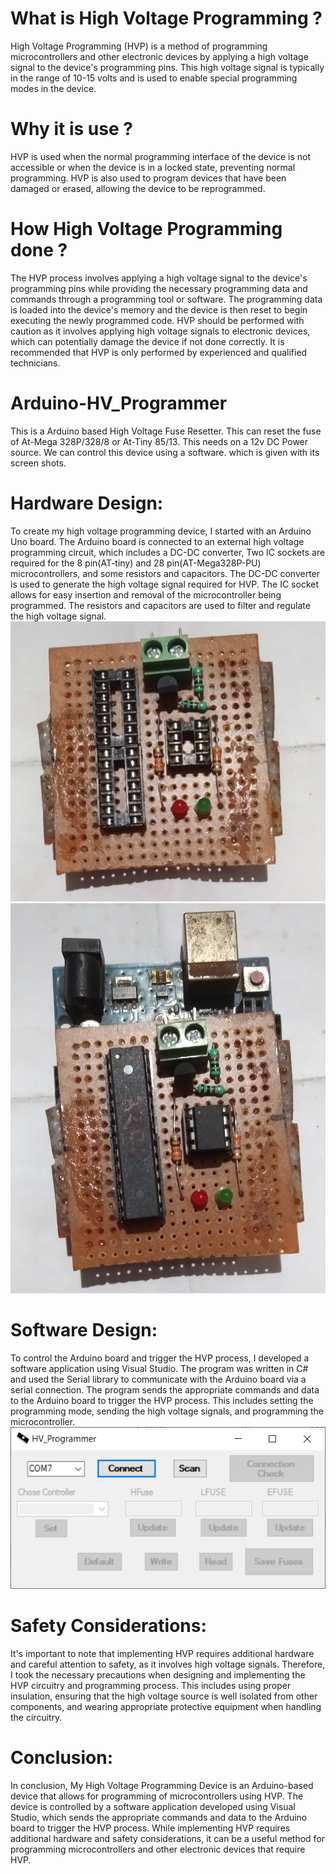 # What is High Voltage Programming ?
High Voltage Programming (HVP) is a method of programming microcontrollers and other electronic devices by applying a high voltage signal to the device's programming pins. This high voltage signal is typically in the range of 10-15 volts and is used to enable special programming modes in the device.

# Why it is use ?
HVP is used when the normal programming interface of the device is not accessible or when the device is in a locked state, preventing normal programming. HVP is also used to program devices that have been damaged or erased, allowing the device to be reprogrammed.

# How High Voltage Programming done ?
The HVP process involves applying a high voltage signal to the device's programming pins while providing the necessary programming data and commands through a programming tool or software. The programming data is loaded into the device's memory and the device is then reset to begin executing the newly programmed code. HVP should be performed with caution as it involves applying high voltage signals to electronic devices, which can potentially damage the device if not done correctly. It is recommended that HVP is only performed by experienced and qualified technicians.

# Arduino-HV_Programmer
This is a Arduino based High Voltage Fuse Resetter. This can reset the fuse of At-Mega 328P/328/8 or At-Tiny 85/13. This needs on a 12v DC Power source.
We can control this device using a software. which is given with its screen shots.

# Hardware Design:
To create my high voltage programming device, I started with an Arduino Uno board. The Arduino board is connected to an external high voltage programming circuit, which includes a DC-DC converter, Two IC sockets are required for the 8 pin(AT-tiny) and 28 pin(AT-Mega328P-PU) microcontrollers, and some resistors and capacitors. The DC-DC converter is used to generate the high voltage signal required for HVP. The IC socket allows for easy insertion and removal of the microcontroller being programmed. The resistors and capacitors are used to filter and regulate the high voltage signal.
![First Image](https://github.com/shuvabratadey/Arduino-HV_Programmer/blob/main/Arduino-HV-Programmer-photos/IMG_1.jpg)
![Second Image](https://github.com/shuvabratadey/Arduino-HV_Programmer/blob/main/Arduino-HV-Programmer-photos/IMG_2.jpg)

# Software Design:
To control the Arduino board and trigger the HVP process, I developed a software application using Visual Studio. The program was written in C# and used the Serial library to communicate with the Arduino board via a serial connection. The program sends the appropriate commands and data to the Arduino board to trigger the HVP process. This includes setting the programming mode, sending the high voltage signals, and programming the microcontroller.
![Third Image](https://github.com/shuvabratadey/Arduino-HV_Programmer/blob/main/image.png)

# Safety Considerations:
It's important to note that implementing HVP requires additional hardware and careful attention to safety, as it involves high voltage signals. Therefore, I took the necessary precautions when designing and implementing the HVP circuitry and programming process. This includes using proper insulation, ensuring that the high voltage source is well isolated from other components, and wearing appropriate protective equipment when handling the circuitry.

# Conclusion:
In conclusion, My High Voltage Programming Device is an Arduino-based device that allows for programming of microcontrollers using HVP. The device is controlled by a software application developed using Visual Studio, which sends the appropriate commands and data to the Arduino board to trigger the HVP process. While implementing HVP requires additional hardware and safety considerations, it can be a useful method for programming microcontrollers and other electronic devices that require HVP.

